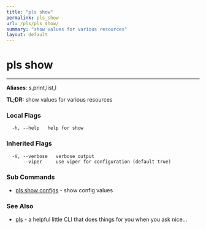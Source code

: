 ```yaml
---
title: "pls show"
permalink: pls_show
url: /pls/pls_show/
summary: "show values for various resources"
layout: default
---
```

# pls show 

---
**Aliases**: s,print,list,l

**TL;DR:** show values for various resources

### Local Flags

```
  -h, --help   help for show
```

### Inherited Flags

```
  -V, --verbose   verbose output
      --viper     use viper for configuration (default true)
```
### Sub Commands

* [pls show configs](/pls/pls_show_configs)	 - show config values

### See Also

* [pls](/pls/pls)	 - a helpful little CLI that does things for you when you ask nice...
